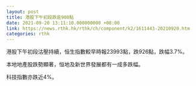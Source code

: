 ```yaml
---
layout: post
title: 港股下午初段跌逾900點
date: 2021-09-20 13:11:10.000000000 +08:00
link: https://news.rthk.hk/rthk/ch/component/k2/1611443-20210920.htm
categories: rthk
---
```


港股下午初段沽壓持續，恒生指數較早時報23993點，跌926點，跌幅3.7%。

本地地產股跌勢顯著，恒地及新世界發展都有一成多跌幅。

科技指數亦跌近4%。
